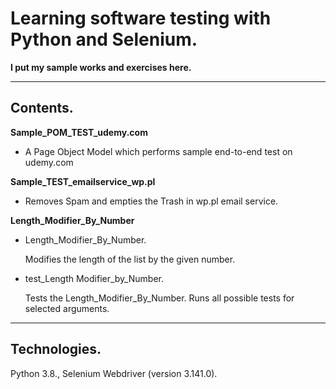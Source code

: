 # Learning software testing with Python and Selenium.
**I put my sample works and exercises here.**

---

## Contents.
**Sample_POM_TEST_udemy.com**
- A Page Object Model which performs sample end-to-end test on udemy.com

**Sample_TEST_emailservice_wp.pl**
- Removes Spam and empties the Trash in wp.pl email service.

**Length_Modifier_By_Number**
- Length_Modifier_By_Number.

  Modifies the length of the list by the given number.
- test_Length Modifier_by_Number.

  Tests the Length_Modifier_By_Number. Runs all possible tests for selected arguments.

---

## Technologies.
Python 3.8.,
Selenium Webdriver (version 3.141.0).
